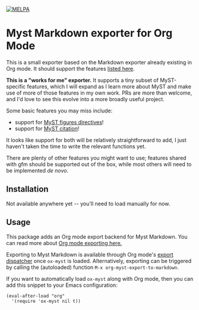 [![MELPA](http://melpa.org/packages/ox-myst-badge.svg)](http://melpa.org/#/ox-myst)
# Myst Markdown exporter for Org Mode

This is a small exporter based on the Markdown exporter already existing in
Org mode. It should support the features [listed here](https://mystmd.org/guide/quickstart-myst-markdown/).

**This is a "works for me" exporter.**  It supports a tiny subset of MyST-specific features, which I will expand as I learn more about MyST and make use of more of those features in my own work.  PRs are more than welcome, and I'd love to see this evolve into a more broadly useful project. 

Some basic features you may miss include:
- support for [MyST figures directives](https://mystmd.org/guide/figures#figure-directive)!
- support for [MyST citation](https://mystmd.org/guide/citations)!

It looks like support for both will be relatively straightforward to add, I just haven't taken the time to write the relevant functions yet.

There are plenty of other features you might want to use; features shared with gfm should be supported out of the box, while most others will need to be implemented _de novo_.

## Installation

<!-- # You can install `ox-myst` using elpa. It's available on [melpa](http://melpa.org/#/ox-myst): -->

<!-- # <kbd> M-x package-install ox-myst </kbd> -->

Not available anywhere yet -- you'll need to load manually for now. 

## Usage

This package adds an Org mode export backend for Myst Markdown. You
can read more about [Org mode exporting here.](http://orgmode.org/manual/Exporting.html)

Exporting to Myst Markdown is available through Org
mode's [export dispatcher](http://orgmode.org/manual/The-export-dispatcher.html#The-export-dispatcher)
once `ox-myst` is loaded. Alternatively, exporting can be triggered by calling the
(autoloaded) function `M-x org-myst-export-to-markdown`.

If you want to automatically load `ox-myst` along with Org mode, then you can
add this snippet to your Emacs configuration:

```emacs-lisp
(eval-after-load "org"
  '(require 'ox-myst nil t))
```
